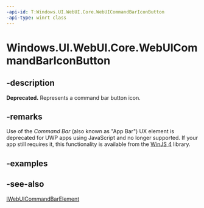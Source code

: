 ```yaml
---
-api-id: T:Windows.UI.WebUI.Core.WebUICommandBarIconButton
-api-type: winrt class
---
```


<!-- Class syntax.
public class WebUICommandBarIconButton : Windows.UI.WebUI.Core.IWebUICommandBarElement, Windows.UI.WebUI.Core.IWebUICommandBarIconButton
-->

# Windows.UI.WebUI.Core.WebUICommandBarIconButton

## -description
**Deprecated.** Represents a command bar button icon.

## -remarks
Use of the *Command Bar* (also known as "App Bar") UX element is deprecated for UWP apps using JavaScript and no longer supported.
If your app still requires it, this functionality is available from the [WinJS 4](http://try.buildwinjs.com/#get) library.

## -examples

## -see-also
[IWebUICommandBarElement](iwebuicommandbarelement.md)